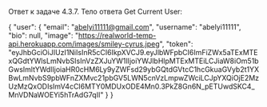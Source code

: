 Ответ к задаче 4.3.7. Тело ответа Get Current User:

{
    "user": {
        "email": "abelyi11111@gmail.com",
        "username": "abelyi11111",
        "bio": null,
        "image": "https://realworld-temp-api.herokuapp.com/images/smiley-cyrus.jpeg",
        "token": "eyJhbGciOiJIUzI1NiIsInR5cCI6IkpXVCJ9.eyJlbWFpbCI6ImFiZWx5aTExMTExQGdtYWlsLmNvbSIsInVzZXJuYW1lIjoiYWJlbHlpMTExMTEiLCJiaW8iOm51bGwsImltYWdlIjoiaHR0cHM6Ly9yZWFsd29ybGQtdGVtcC1hcGkuaGVyb2t1YXBwLmNvbS9pbWFnZXMvc21pbGV5LWN5cnVzLmpwZWciLCJpYXQiOjE2MzUzMzQxODIsImV4cCI6MTY0MDUxODE4Mn0.3PkZ8Gn6N_pETUwdSKC4_MnVDNaWOEYi5hTrAdG7qII"
    }
}
